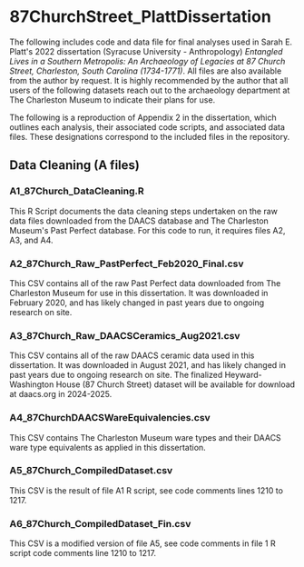 # 87ChurchStreet_PlattDissertation

The following includes code and data file for final analyses used in Sarah E. Platt's 2022 dissertation (Syracuse University - Anthropology) _Entangled Lives in a Southern Metropolis: An Archaeology of Legacies at 87 Church Street, Charleston, South Carolina (1734-1771)_. All files are also available from the author by request. It is highly recommended by the author that all users of the following datasets reach out to the archaeology department at The Charleston Museum to indicate their plans for use.

The following is a reproduction of Appendix 2 in the dissertation, which outlines each analysis, their associated code scripts, and associated data files. These designations correspond to the included files in the repository. 

## Data Cleaning (A files)

### A1_87Church_DataCleaning.R
This R Script documents the data cleaning steps undertaken on the raw data files downloaded from the DAACS database and The Charleston Museum's Past Perfect database. For this code to run, it requires files A2, A3, and A4.

### A2_87Church_Raw_PastPerfect_Feb2020_Final.csv
This CSV contains all of the raw Past Perfect data downloaded from The Charleston Museum for use in this dissertation. It was downloaded in February 2020, and has likely changed in past years due to ongoing research on site. 

### A3_87Church_Raw_DAACSCeramics_Aug2021.csv
This CSV contains all of the raw DAACS ceramic data used in this dissertation. It was downloaded in August 2021, and has likely changed in past years due to ongoing research on site. The finalized Heyward-Washington House (87 Church Street) dataset will be available for download at daacs.org in 2024-2025. 

### A4_87ChurchDAACSWareEquivalencies.csv
This CSV contains The Charleston Museum ware types and their DAACS ware type equivalents as applied in this dissertation.

### A5_87Church_CompiledDataset.csv
This CSV is the result of file A1 R script, see code comments lines 1210 to 1217.

### A6_87Church_CompiledDataset_Fin.csv
This CSV is a modified version of file A5, see code comments in file 1 R script code comments line 1210 to 1217. 
